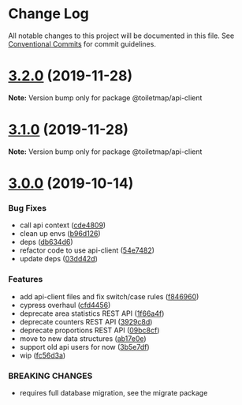 # Change Log

All notable changes to this project will be documented in this file.
See [Conventional Commits](https://conventionalcommits.org) for commit guidelines.

# [3.2.0](https://github.com/neontribe/gbptm/compare/v3.0.0...v3.2.0) (2019-11-28)

**Note:** Version bump only for package @toiletmap/api-client





# [3.1.0](https://github.com/neontribe/gbptm/compare/v3.0.0...v3.1.0) (2019-11-28)

**Note:** Version bump only for package @toiletmap/api-client





# [3.0.0](https://github.com/neontribe/gbptm/compare/v2.9.0...v3.0.0) (2019-10-14)


### Bug Fixes

* call api context ([cde4809](https://github.com/neontribe/gbptm/commit/cde4809))
* clean up envs ([b96d126](https://github.com/neontribe/gbptm/commit/b96d126))
* deps ([db634d6](https://github.com/neontribe/gbptm/commit/db634d6))
* refactor code to use api-client ([54e7482](https://github.com/neontribe/gbptm/commit/54e7482))
* update deps ([03dd42d](https://github.com/neontribe/gbptm/commit/03dd42d))


### Features

* add api-client files and fix switch/case rules ([f846960](https://github.com/neontribe/gbptm/commit/f846960))
* cypress overhaul ([cfd4456](https://github.com/neontribe/gbptm/commit/cfd4456))
* deprecate area statistics REST API ([1f66a4f](https://github.com/neontribe/gbptm/commit/1f66a4f))
* deprecate counters REST API ([3929c8d](https://github.com/neontribe/gbptm/commit/3929c8d))
* deprecate proportions REST API ([09bc8cf](https://github.com/neontribe/gbptm/commit/09bc8cf))
* move to new data structures ([ab17e0e](https://github.com/neontribe/gbptm/commit/ab17e0e))
* support old api users for now ([3b5e7df](https://github.com/neontribe/gbptm/commit/3b5e7df))
* wip ([fc56d3a](https://github.com/neontribe/gbptm/commit/fc56d3a))


### BREAKING CHANGES

* requires full database migration, see the migrate
package
